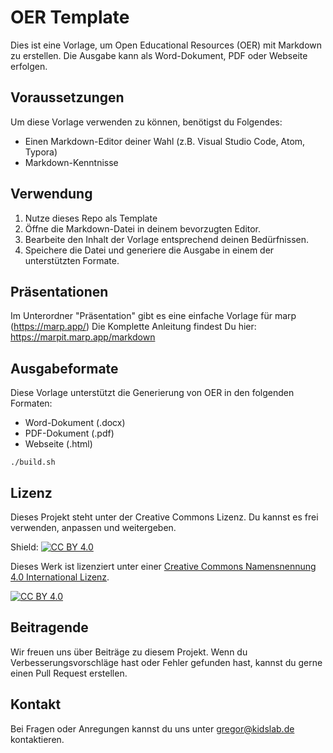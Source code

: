 # OER Template

Dies ist eine Vorlage, um Open Educational Resources (OER) mit Markdown zu erstellen. Die Ausgabe kann als Word-Dokument, PDF oder Webseite erfolgen.

## Voraussetzungen

Um diese Vorlage verwenden zu können, benötigst du Folgendes:

- Einen Markdown-Editor deiner Wahl (z.B. Visual Studio Code, Atom, Typora)
- Markdown-Kenntnisse

## Verwendung

1. Nutze dieses Repo als Template
2. Öffne die Markdown-Datei in deinem bevorzugten Editor.
3. Bearbeite den Inhalt der Vorlage entsprechend deinen Bedürfnissen.
4. Speichere die Datei und generiere die Ausgabe in einem der unterstützten Formate.

## Präsentationen

Im Unterordner "Präsentation" gibt es eine einfache Vorlage für marp (https://marp.app/)
Die Komplette Anleitung findest Du hier: https://marpit.marp.app/markdown


## Ausgabeformate

Diese Vorlage unterstützt die Generierung von OER in den folgenden Formaten:

- Word-Dokument (.docx)
- PDF-Dokument (.pdf)
- Webseite (.html)

`./build.sh`

## Lizenz

Dieses Projekt steht unter der Creative Commons Lizenz. Du kannst es frei verwenden, anpassen und weitergeben.

Shield: [![CC BY 4.0][cc-by-shield]][cc-by]

Dieses Werk ist lizenziert unter einer
[Creative Commons Namensnennung 4.0 International Lizenz][cc-by].

[![CC BY 4.0][cc-by-image]][cc-by]

[cc-by]: http://creativecommons.org/licenses/by/4.0/
[cc-by-image]: https://i.creativecommons.org/l/by/4.0/88x31.png
[cc-by-shield]: https://img.shields.io/badge/License-CC%20BY%204.0-lightgrey.svg

## Beitragende

Wir freuen uns über Beiträge zu diesem Projekt. Wenn du Verbesserungsvorschläge hast oder Fehler gefunden hast, kannst du gerne einen Pull Request erstellen.

## Kontakt

Bei Fragen oder Anregungen kannst du uns unter gregor@kidslab.de kontaktieren.
